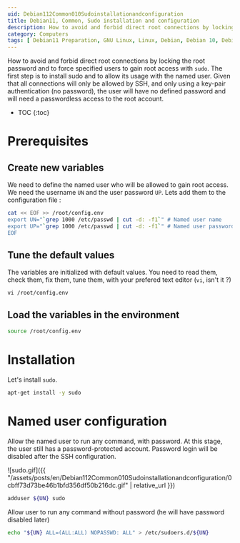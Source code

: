 ```yaml
---
uid: Debian112Common010Sudoinstallationandconfiguration
title: Debian11, Common, Sudo installation and configuration
description: How to avoid and forbid direct root connections by locking the root password and to force specified users to gain root access with `sudo`. The first step is to install sudo and to allow its usage with the named user. Given that all connections will only be allowed by SSH, and only using a key-pair authentication (no password), the user will have no defined password and will need a passwordless access to the root account.
category: Computers
tags: [ Debian11 Preparation, GNU Linux, Linux, Debian, Debian 10, Debian 11, Buster, Bullseye, Server, Installation, Sudo, Security, Passwordless, Password ]
---
```


How to avoid and forbid direct root connections by locking the root password and to force specified users to gain root access with `sudo`. The first step is to install sudo and to allow its usage with the named user. Given that all connections will only be allowed by SSH, and only using a key-pair authentication (no password), the user will have no defined password and will need a passwordless access to the root account.

* TOC
{:toc}

# Prerequisites

## Create new variables

We need to define the named user who will be allowed to gain root access. We need the username `UN` and the user password `UP`. Lets add them to the configuration file :
```bash
cat << EOF >> /root/config.env
export UN="`grep 1000 /etc/passwd | cut -d: -f1`" # Named user name
export UP="`grep 1000 /etc/passwd | cut -d: -f1`" # Named user password
EOF
```

## Tune the default values

The variables are initialized with default values. You need to read them, check them, fix them, tune them, with your prefered text editor (`vi`, isn't it ?)
```
vi /root/config.env
```

## Load the variables in the environment

```bash
source /root/config.env
```

# Installation

Let's install `sudo`.
```bash
apt-get install -y sudo
```

# Named user configuration

Allow the named user to run any command, with password. At this stage, the user still has a password-protected account. Password login will be disabled after the SSH configuration.

![sudo.gif]({{ "/assets/posts/en/Debian112Common010Sudoinstallationandconfiguration/0cbff73d73be46b1bfd356df50b216dc.gif" | relative_url }})

```bash
adduser ${UN} sudo
```

Allow user to run any command without password (he will have password disabled later)
```bash
echo "${UN} ALL=(ALL:ALL) NOPASSWD: ALL" > /etc/sudoers.d/${UN}
```


